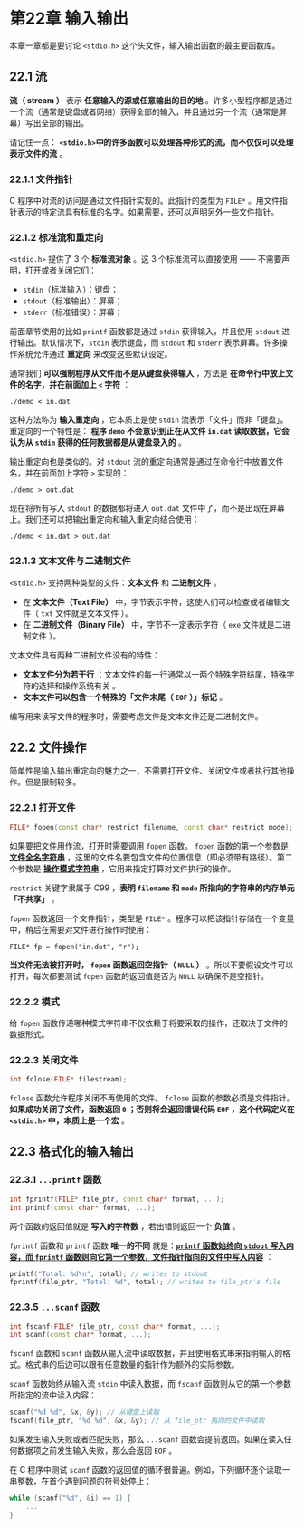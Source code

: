 # 第22章 输入输出

本章一章都是要讨论 `<stdio.h>` 这个头文件，输入输出函数的最主要函数库。

## 22.1 流

**流（ stream ）** 表示 **任意输入的源或任意输出的目的地** 。许多小型程序都是通过一个流（通常是键盘或者网络）获得全部的输入，并且通过另一个流（通常是屏幕）写出全部的输出。

请记住一点： **`<stdio.h>`中的许多函数可以处理各种形式的流，而不仅仅可以处理表示文件的流** 。

### 22.1.1 文件指针

C 程序中对流的访问是通过文件指针实现的。此指针的类型为 `FILE*` 。用文件指针表示的特定流具有标准的名字。如果需要，还可以声明另外一些文件指针。

### 22.1.2 标准流和重定向

`<stdio.h>` 提供了 3 个 **标准流对象** 。这 3 个标准流可以直接使用 —— 不需要声明，打开或者关闭它们：

* `stdin`（标准输入）：键盘；
* `stdout`（标准输出）：屏幕；
* `stderr`（标准错误）：屏幕；

前面章节使用的比如 `printf` 函数都是通过 `stdin` 获得输入，并且使用 `stdout` 进行输出。默认情况下，`stdin` 表示键盘，而 `stdout` 和 `stderr` 表示屏幕。许多操作系统允许通过 **重定向** 来改变这些默认设定。

通常我们 **可以强制程序从文件而不是从键盘获得输入** ，方法是 **在命令行中放上文件的名字，并在前面加上 `<` 字符** ：

```Shell
./demo < in.dat
```

这种方法称为 **输入重定向** ，它本质上是使 `stdin` 流表示「文件」而非「键盘」。重定向的一个特性是： **程序 `demo` 不会意识到正在从文件 `in.dat` 读取数据，它会认为从 `stdin` 获得的任何数据都是从键盘录入的** 。

输出重定向也是类似的。对 `stdout` 流的重定向通常是通过在命令行中放置文件名，并在前面加上字符 `>` 实现的：

```Shell
./demo > out.dat
```

现在将所有写入 `stdout` 的数据都将进入 `out.dat` 文件中了，而不是出现在屏幕上。我们还可以把输出重定向和输入重定向结合使用：

```Shell
./demo < in.dat > out.dat
```

### 22.1.3 文本文件与二进制文件

`<stdio.h>` 支持两种类型的文件：**文本文件** 和 **二进制文件** 。

* 在 **文本文件（Text File）** 中，字节表示字符，这使人们可以检查或者编辑文件（ `txt` 文件就是文本文件 ）。
* 在 **二进制文件（Binary File）** 中，字节不一定表示字符（ `exe` 文件就是二进制文件 ）。

文本文件具有两种二进制文件没有的特性：

* **文本文件分为若干行** ：文本文件的每一行通常以一两个特殊字符结尾，特殊字符的选择和操作系统有关 。
* **文本文件可以包含一个特殊的「文件末尾（ `EOF` ）」标记** 。

编写用来读写文件的程序时，需要考虑文件是文本文件还是二进制文件。

## 22.2 文件操作

简单性是输入输出重定向的魅力之一，不需要打开文件、关闭文件或者执行其他操作。但是限制较多。

### 22.2.1 打开文件

```C++
FILE* fopen(const char* restrict filename, const char* restrict mode);
```

如果要把文件用作流，打开时需要调用 `fopen` 函数。 `fopen` 函数的第一个参数是 **<u>文件全名字符串</u>** ，这里的文件名要包含文件的位置信息（即必须带有路径）。第二个参数是 **<u>操作模式字符串</u>** ，它用来指定打算对文件执行的操作。

`restrict` 关键字隶属于 C99 ，**表明 `filename` 和 `mode` 所指向的字符串的内存单元「不共享」** 。

`fopen` 函数返回一个文件指针，类型是 `FILE*` 。程序可以把该指针存储在一个变量中，稍后在需要对文件进行操作时使用：

`FILE* fp = fopen("in.dat", "r");`

**当文件无法被打开时， `fopen` 函数返回空指针（ `NULL` ）** 。所以不要假设文件可以打开，每次都要测试 `fopen` 函数的返回值是否为 `NULL` 以确保不是空指针。

### 22.2.2 模式

给 `fopen` 函数传递哪种模式字符串不仅依赖于将要采取的操作，还取决于文件的数据形式。

### 22.2.3 关闭文件

```C++
int fclose(FILE* filestream);
```

`fclose` 函数允许程序关闭不再使用的文件。 `fclose` 函数的参数必须是文件指针。 **如果成功关闭了文件，函数返回 `0` ；否则将会返回错误代码 `EOF` ，这个代码定义在 `<stdio.h>` 中，本质上是一个宏** 。

## 22.3 格式化的输入输出

### 22.3.1 `...printf` 函数

```C++
int fprintf(FILE* file_ptr, const char* format, ...);
int printf(const char* format, ...);
```

两个函数的返回值就是 **写入的字符数** ，若出错则返回一个 **负值** 。

`fprintf` 函数和 `printf` 函数 **唯一的不同** 就是：**<u>`printf` 函数始终向 `stdout` 写入内容，而 `fprintf` 函数则向它第一个参数，文件指针指向的文件中写入内容</u>** ：

```C++
printf("Total: %d\n", total); // writes to stdout
fprintf(file_ptr, "Total: %d", total); // writes to file_ptr's file
```

### 22.3.5 `...scanf` 函数

```C++
int fscanf(FILE* file_ptr, const char* format, ...);
int scanf(const char* format, ...);
```

`fscanf` 函数和 `scanf` 函数从输入流中读取数据，并且使用格式串来指明输入的格式。格式串的后边可以跟有任意数量的指针作为额外的实际参数。

`scanf` 函数始终从输入流 `stdin` 中读入数据，而 `fscanf` 函数则从它的第一个参数所指定的流中读入内容：

```C++
scanf("%d %d", &x, &y); // 从键盘上读取
fscanf(file_ptr, "%d %d", &x, &y); // 从 file_ptr 指向的文件中读取
```

如果发生输入失败或者匹配失败，那么 `...scanf` 函数会提前返回。如果在读入任何数据项之前发生输入失败，那么会返回 `EOF` 。

在 C 程序中测试 `scanf` 函数的返回值的循环很普遍。例如，下列循环逐个读取一串整数，在首个遇到问题的符号处停止：

```C++
while (scanf("%d", &i) == 1) {
    ...
}
```